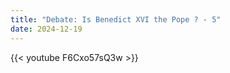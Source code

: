 ```yaml
---
title: "Debate: Is Benedict XVI the Pope ? - 5"
date: 2024-12-19
---
```


{{< youtube F6Cxo57sQ3w >}}
